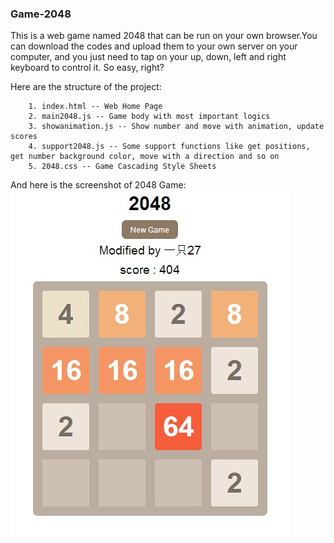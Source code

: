 ### Game-2048
This is a web game named 2048 that can be run on your own browser.You can download the codes and upload them to your own server on your computer, and you just need to tap on your up, down, left and right keyboard to control it. So easy, right?

Here are the structure of the project:

		1. index.html -- Web Home Page
		2. main2048.js -- Game body with most important logics
		3. showanimation.js -- Show number and move with animation, update scores
		4. support2048.js -- Some support functions like get positions, get number background color, move with a direction and so on
		5. 2048.css -- Game Cascading Style Sheets

And here is the screenshot of 2048 Game: ![enter](https://github.com/weekend27/Game-2048/raw/master/my2048.jpg)

